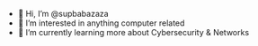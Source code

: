 - 👋 Hi, I’m @supbabazaza
- 👀 I’m interested in anything computer related
- 🌱 I’m currently learning more about Cybersecurity & Networks
